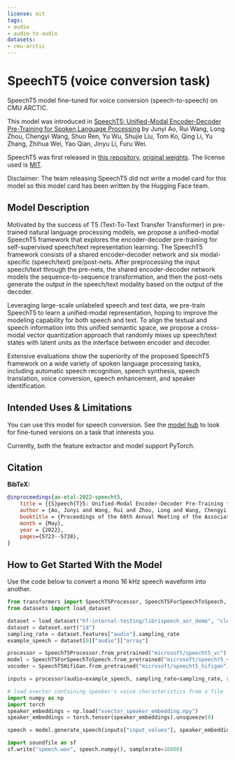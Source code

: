 ```yaml
---
license: mit
tags:
- audio
- audio-to-audio
datasets:
- cmu-arctic
---
```


# SpeechT5 (voice conversion task)

SpeechT5 model fine-tuned for voice conversion (speech-to-speech) on CMU ARCTIC.

This model was introduced in [SpeechT5: Unified-Modal Encoder-Decoder Pre-Training for Spoken Language Processing](https://arxiv.org/abs/2110.07205) by Junyi Ao, Rui Wang, Long Zhou, Chengyi Wang, Shuo Ren, Yu Wu, Shujie Liu, Tom Ko, Qing Li, Yu Zhang, Zhihua Wei, Yao Qian, Jinyu Li, Furu Wei.

SpeechT5 was first released in [this repository](https://github.com/microsoft/SpeechT5/), [original weights](https://huggingface.co/mechanicalsea/speecht5-vc). The license used is [MIT](https://github.com/microsoft/SpeechT5/blob/main/LICENSE).

Disclaimer: The team releasing SpeechT5 did not write a model card for this model so this model card has been written by the Hugging Face team.

## Model Description

Motivated by the success of T5 (Text-To-Text Transfer Transformer) in pre-trained natural language processing models, we propose a unified-modal SpeechT5 framework that explores the encoder-decoder pre-training for self-supervised speech/text representation learning. The SpeechT5 framework consists of a shared encoder-decoder network and six modal-specific (speech/text) pre/post-nets. After preprocessing the input speech/text through the pre-nets, the shared encoder-decoder network models the sequence-to-sequence transformation, and then the post-nets generate the output in the speech/text modality based on the output of the decoder.

Leveraging large-scale unlabeled speech and text data, we pre-train SpeechT5 to learn a unified-modal representation, hoping to improve the modeling capability for both speech and text. To align the textual and speech information into this unified semantic space, we propose a cross-modal vector quantization approach that randomly mixes up speech/text states with latent units as the interface between encoder and decoder.

Extensive evaluations show the superiority of the proposed SpeechT5 framework on a wide variety of spoken language processing tasks, including automatic speech recognition, speech synthesis, speech translation, voice conversion, speech enhancement, and speaker identification.

## Intended Uses & Limitations

You can use this model for speech conversion. See the [model hub](https://huggingface.co/models?search=speecht5) to look for fine-tuned versions on a task that interests you.

Currently, both the feature extractor and model support PyTorch.

## Citation

**BibTeX:**

```bibtex
@inproceedings{ao-etal-2022-speecht5,
    title = {{S}peech{T}5: Unified-Modal Encoder-Decoder Pre-Training for Spoken Language Processing},
    author = {Ao, Junyi and Wang, Rui and Zhou, Long and Wang, Chengyi and Ren, Shuo and Wu, Yu and Liu, Shujie and Ko, Tom and Li, Qing and Zhang, Yu and Wei, Zhihua and Qian, Yao and Li, Jinyu and Wei, Furu},
    booktitle = {Proceedings of the 60th Annual Meeting of the Association for Computational Linguistics (Volume 1: Long Papers)},
    month = {May},
    year = {2022},
    pages={5723--5738},
}
```

## How to Get Started With the Model

Use the code below to convert a mono 16 kHz speech waveform into another.

```python
from transformers import SpeechT5Processor, SpeechT5ForSpeechToSpeech, SpeechT5HifiGan
from datasets import load_dataset

dataset = load_dataset("hf-internal-testing/librispeech_asr_demo", "clean", split="validation")
dataset = dataset.sort("id")
sampling_rate = dataset.features["audio"].sampling_rate
example_speech = dataset[0]["audio"]["array"]

processor = SpeechT5Processor.from_pretrained("microsoft/speecht5_vc")
model = SpeechT5ForSpeechToSpeech.from_pretrained("microsoft/speecht5_vc")
vocoder = SpeechT5HifiGan.from_pretrained("microsoft/speecht5_hifigan")

inputs = processor(audio=example_speech, sampling_rate=sampling_rate, return_tensors="pt")

# load xvector containing speaker's voice characteristics from a file
import numpy as np
import torch
speaker_embeddings = np.load("xvector_speaker_embedding.npy")
speaker_embeddings = torch.tensor(speaker_embeddings).unsqueeze(0)

speech = model.generate_speech(inputs["input_values"], speaker_embeddings, vocoder=vocoder)

import soundfile as sf
sf.write("speech.wav", speech.numpy(), samplerate=16000)
```
